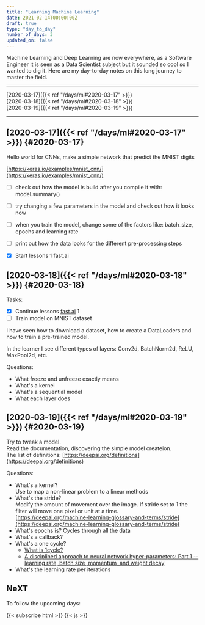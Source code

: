 ```yaml
---
title: "Learning Machine Learning"
date: 2021-02-14T00:00:00Z
draft: true
type: "day_to_day"
number_of_days: 3
updated_on: false
---
```


Machine Learning and Deep Learning are now everywhere, as a Software Engineer it is seen as a Data Scientist subject but it sounded so cool so I wanted to dig it. Here are my day-to-day notes on this long journey to master the field.

---

[2020-03-17]({{< ref "/days/ml#2020-03-17" >}})  
[2020-03-18]({{< ref "/days/ml#2020-03-18" >}})  
[2020-03-19]({{< ref "/days/ml#2020-03-19" >}})  

---


## [2020-03-17]({{< ref "/days/ml#2020-03-17" >}}) {#2020-03-17}


Hello world for CNNs, make a simple network that predict the MNIST digits

[https://keras.io/examples/mnist_cnn/](https://keras.io/examples/mnist_cnn/)

- [ ]  check out how the model is build after you compile it with: model.summary()
- [ ]  try changing a few parameters in the model and check out how it looks now
- [ ]  when you train the model, change some of the factors like: batch_size, epochs and learning rate
- [ ]  print out how the data looks for the different pre-processing steps
- [x]  Start lessons 1 fast.ai



## [2020-03-18]({{< ref "/days/ml#2020-03-18" >}}) {#2020-03-18}

Tasks: 

- [x]  Continue lessons [fast.ai](http://fast.ai) 1
- [ ]  Train model on MNIST dataset

I have seen how to download a dataset, how to create a DataLoaders and how to train a pre-trained model.

In the learner I see different types of layers: Conv2d, BatchNorm2d, ReLU, MaxPool2d, etc.

Questions:

- What freeze and unfreeze exactly means
- What's a kernel
- What's a sequential model
- What each layer does


## [2020-03-19]({{< ref "/days/ml#2020-03-19" >}}) {#2020-03-19}

Try to tweak a model.  
Read the documentation, discovering the simple model createion.  
The list of definitions: [https://deepai.org/definitions](https://deepai.org/definitions)

Questions:

- What's a kernel?  
    Use to map a non-linear problem to a linear methods
- What's the stride?  
    Modify the amount of movement over the image.
    If stride set to 1 the filter will move one pixel or unit at a time.  
    [https://deepai.org/machine-learning-glossary-and-terms/stride](https://deepai.org/machine-learning-glossary-and-terms/stride)
- What's epochs is? Cycles through all the data
- What's a callback?
- What's a one cycle?
    - [What is 1cycle?](https://docs.fast.ai/callbacks.one_cycle.html#The-1cycle-policy)
    - [A disciplined approach to neural network hyper-parameters: Part 1 -- learning rate, batch size, momentum, and weight decay](https://arxiv.org/pdf/1803.09820.pdf)
- What's the learning rate per iterations


## NeXT

To follow the upcoming days:

{{< subscribe html >}}
{{< js >}}




